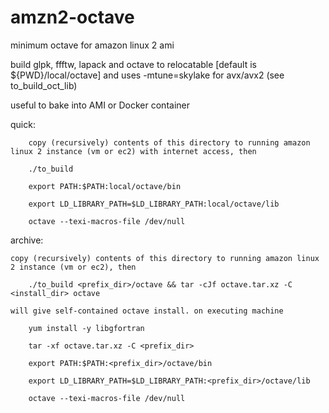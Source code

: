 # amzn2-octave
minimum octave for amazon linux 2 ami

build glpk, ffftw, lapack and octave to relocatable [default is ${PWD}/local/octave] and uses -mtune=skylake for avx/avx2 (see to_build_oct_lib)

useful to bake into AMI or Docker container

quick:

		copy (recursively) contents of this directory to running amazon linux 2 instance (vm or ec2) with internet access, then
	
		./to_build
		
		export PATH:$PATH:local/octave/bin
		
		export LD_LIBRARY_PATH=$LD_LIBRARY_PATH:local/octave/lib
		
		octave --texi-macros-file /dev/null
		
		
archive:

	copy (recursively) contents of this directory to running amazon linux 2 instance (vm or ec2), then
	
		./to_build <prefix_dir>/octave && tar -cJf octave.tar.xz -C <install_dir> octave

	will give self-contained octave install. on executing machine
	
		yum install -y libgfortran
		
		tar -xf octave.tar.xz -C <prefix_dir>
		
		export PATH:$PATH:<prefix_dir>/octave/bin
		
		export LD_LIBRARY_PATH=$LD_LIBRARY_PATH:<prefix_dir>/octave/lib
		
		octave --texi-macros-file /dev/null
		

